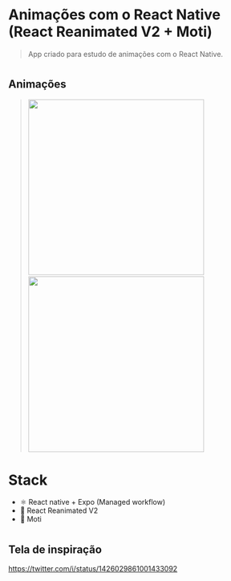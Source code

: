 # Animações com o React Native (React Reanimated V2 + Moti)
> App criado para estudo de animações com o React Native.

#
## Animações

> <img src="https://user-images.githubusercontent.com/59901791/158182993-5cf752fe-3c67-4d59-993d-0a17f9fd30d2.gif" width="350" /> &nbsp; &nbsp; <img src="https://user-images.githubusercontent.com/59901791/158183097-ac1db4b5-3fe5-487f-b738-450bec2b9351.gif" width="350" /> 

# Stack
- ⚛️ React native + Expo (Managed workflow)
- 🚀 React Reanimated V2
- 🚀 Moti

#

## Tela de inspiração
https://twitter.com/i/status/1426029861001433092
